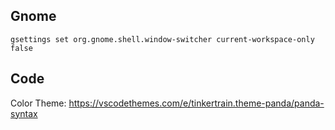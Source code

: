 ## Gnome

```
gsettings set org.gnome.shell.window-switcher current-workspace-only false
```

## Code

Color Theme: https://vscodethemes.com/e/tinkertrain.theme-panda/panda-syntax
